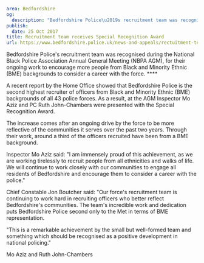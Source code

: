 ```yaml
area: Bedfordshire
og:
  description: "Bedfordshire Police\u2019s recruitment team was recognised during the National Black Police Association Annual General Meeting (NBPA AGM), for their ongoing work to encourage more people from Black and Minority Ethnic (BME) backgrounds to consider a career with the force."
publish:
  date: 25 Oct 2017
title: Recruitment team receives Special Recognition Award
url: https://www.bedfordshire.police.uk/news-and-appeals/rectuitment-team-receives-awards
```

Bedfordshire Police's recruitment team was recognised during the National Black Police Association Annual General Meeting (NBPA AGM), for their ongoing work to encourage more people from Black and Minority Ethnic (BME) backgrounds to consider a career with the force. ****

A recent report by the Home Office showed that Bedfordshire Police is the second highest recruiter of officers from Black and Minority Ethnic (BME) backgrounds of all 43 police forces. As a result, at the AGM Inspector Mo Aziz and PC Ruth John-Chambers were presented with the Special Recognition Award.

The increase comes after an ongoing drive by the force to be more reflective of the communities it serves over the past two years. Through their work, around a third of the officers recruited have been from a BME background.

Inspector Mo Aziz said: "I am immensely proud of this achievement, as we are working tirelessly to recruit people from all ethnicities and walks of life. We will continue to work closely with our communities to engage all residents of Bedfordshire and encourage them to consider a career with the police."

Chief Constable Jon Boutcher said: "Our force's recruitment team is continuing to work hard in recruiting officers who better reflect Bedfordshire's communities. The team's incredible work and dedication puts Bedfordshire Police second only to the Met in terms of BME representation.

"This is a remarkable achievement by the small but well-formed team and something which should be recognised as a positive development in national policing."

Mo Aziz and Ruth John-Chambers
